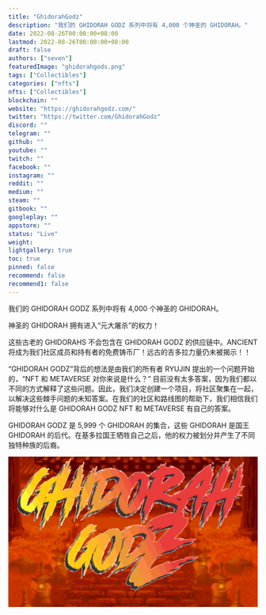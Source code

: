 ```yaml
---
title: "GhidorahGodz"
description: "我们的 GHIDORAH GODZ 系列中将有 4,000 个神圣的 GHIDORAH。"
date: 2022-08-26T00:00:00+08:00
lastmod: 2022-08-26T00:00:00+08:00
draft: false
authors: ["seven"]
featuredImage: "ghidorahgods.png"
tags: ["Collectibles"]
categories: ["nfts"]
nfts: ["Collectibles"]
blockchain: ""
website: "https://ghidorahgodz.com/"
twitter: "https://twitter.com/GhidorahGodz"
discord: ""
telegram: ""
github: ""
youtube: ""
twitch: ""
facebook: ""
instagram: ""
reddit: ""
medium: ""
steam: ""
gitbook: ""
googleplay: ""
appstore: ""
status: "Live"
weight: 
lightgallery: true
toc: true
pinned: false
recommend: false
recommend1: false
---
```

我们的 GHIDORAH GODZ 系列中将有 4,000 个神圣的 GHIDORAH。

 神圣的 GHIDORAH 拥有进入“元大屠杀”的权力！

这些古老的 GHIDORAHS 不会包含在 GHIDORAH GODZ 的供应链中。ANCIENT 将成为我们社区成员和持有者的免费铸币厂！远古的吉多拉力量仍未被揭示！！

“GHIDORAH GODZ”背后的想法是由我们的所有者 RYUJIN 提出的一个问题开始的，“NFT 和 METAVERSE 对你来说是什么？” 目前没有太多答案，因为我们都以不同的方式解释了这些问题。因此，我们决定创建一个项目，将社区聚集在一起，以解决这些棘手问题的未知答案。在我们的社区和路线图的帮助下，我们相信我们将能够对什么是 GHIDORAH GODZ NFT 和 METAVERSE 有自己的答案。

GHIDORAH GODZ 是 5,999 个 GHIDORAH 的集合，这些 GHIDORAH 是国王 GHIDORAH 的后代。在基多拉国王牺牲自己之后，他的权力被划分并产生了不同独特种族的后裔。 

![nft](1661502033320.png)